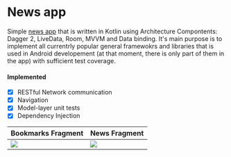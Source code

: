 # News app
Simple [news app][gp] that is written in Kotlin using Architecture Compontents: Dagger 2, LiveData, Room, MVVM and Data binding. It's main purpose is to implement all currentrly popular general framewokrs and libraries that is used in Android developement (at that moment, there is only part of them in the app) with sufficient test coverage.


#### Implemented
- [x] RESTful Network communication
- [x] Navigation
- [x] Model-layer unit tests
- [x] Dependency Injection

Bookmarks Fragment | News Fragment
-------------------------|-------------------------
![](https://i.imgur.com/HvrsVLr.jpg)   |  ![](https://i.imgur.com/vZ7lx3y.jpg)

   [gp]: <https://play.google.com/store/apps/details?id=com.topworldnews>
